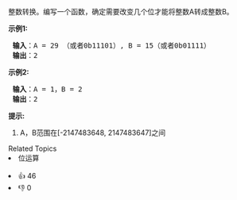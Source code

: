 <p>整数转换。编写一个函数，确定需要改变几个位才能将整数A转成整数B。</p>

<p> <strong>示例1:</strong></p>

<pre>
<strong> 输入</strong>：A = 29 （或者0b11101）, B = 15（或者0b01111）
<strong> 输出</strong>：2
</pre>

<p> <strong>示例2:</strong></p>

<pre>
<strong> 输入</strong>：A = 1，B = 2
<strong> 输出</strong>：2
</pre>

<p> <strong>提示:</strong></p>

<ol> 
 <li>A，B范围在[-2147483648, 2147483647]之间</li> 
</ol>

<div><div>Related Topics</div><div><li>位运算</li></div></div><br><div><li>👍 46</li><li>👎 0</li></div>
